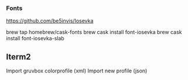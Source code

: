 ### Fonts

https://github.com/be5invis/Iosevka

brew tap homebrew/cask-fonts
brew cask install font-iosevka
brew cask install font-iosevka-slab

## Iterm2

Import gruvbox colorprofile (xml)
Import new profile (json)

